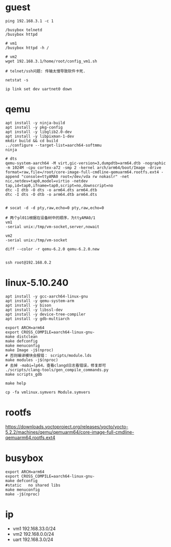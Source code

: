 
# guest
```shell
ping 192.168.3.1 -c 1

/busybox telnetd
/busybox httpd

# vm1
/busybox httpd -h /

# vm2
wget 192.168.3.1/home/root/config_vm1.sh

# telnet/ssh问题: 传输太慢导致软件卡死.

netstat -s

ip link set dev uartnet0 down
```

# qemu
```shell
apt install -y ninja-build
apt install -y pkg-config
apt install -y libglib2.0-dev
apt install -y libpixman-1-dev
mkdir build && cd build
../configure --target-list=aarch64-softmmu
ninja

# dts
qemu-system-aarch64 -M virt,gic-version=3,dumpdtb=arm64.dtb -nographic -m 1024M -cpu cortex-a72 -smp 2 -kernel arch/arm64/boot/Image -drive format=raw,file=/root/core-image-full-cmdline-qemuarm64.rootfs.ext4 -append "console=ttyAMA0 root=/dev/vda rw nokaslr" -net nic,netdev=tap0,model=virtio -netdev tap,id=tap0,ifname=tap0,script=no,downscript=no
dtc -I dtb -O dts -o arm64.dts arm64.dtb
dtc -I dts -O dtb -o arm64.dtb arm64.dts


# socat -d -d pty,raw,echo=0 pty,raw,echo=0
```

```shell
# 两个pl011根据在设备树中的顺序，为ttyAMA0/1
vm1
-serial unix:/tmp/vm-socket,server,nowait

vm2
-serial unix:/tmp/vm-socket

diff --color -r qemu-6.2.0 qemu-6.2.0.new


ssh root@192.168.0.2
```

# linux-5.10.240

```shell
apt install -y gcc-aarch64-linux-gnu
apt install -y qemu-system-arm
apt install -y bison
apt install -y libssl-dev
apt install -y device-tree-compiler
apt install -y gdb-multiarch

export ARCH=arm64
export CROSS_COMPILE=aarch64-linux-gnu-
make distclean
make defconfig
make menuconfig
make Image -j$(nproc)
# 否则编译模块会报错： scripts/module.lds
make modules -j$(nproc)
# 去掉 -mabi=lp64，查看clangd日志看错误，修复即可
./scripts/clang-tools/gen_compile_commands.py
make scripts_gdb

make help

cp -fa vmlinux.symvers Module.symvers
```

# rootfs
https://downloads.yoctoproject.org/releases/yocto/yocto-5.2.2/machines/qemu/qemuarm64/core-image-full-cmdline-qemuarm64.rootfs.ext4


# busybox
```shell
export ARCH=arm64
export CROSS_COMPILE=aarch64-linux-gnu-
make defconfig
#static   no shared libs
make menuconfig
make -j$(nproc)
```

# ip
- vm1 192.168.33.0/24
- vm2 192.168.0.0/24
- uart 192.168.3.0/24
